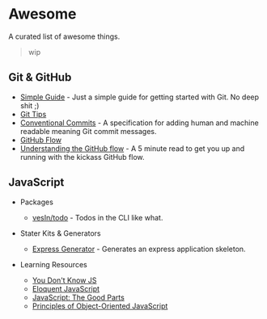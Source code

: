 # Awesome

A curated list of awesome things.

> wip

## Git & GitHub

- [Simple Guide](https://rogerdudler.github.io/git-guide/) - Just a simple guide for getting started with Git. No deep shit ;)
- [Git Tips](https://github.com/git-tips/tips)
- [Conventional Commits](https://www.conventionalcommits.org/en/v1.0.0-beta.4/#summary) - A specification for adding human and machine readable meaning Git commit messages.
- [GitHub Flow](http://scottchacon.com/2011/08/31/github-flow.html)
- [Understanding the GitHub flow](https://guides.github.com/introduction/flow/) - A 5 minute read to get you up and running with the kickass GitHub flow.

## JavaScript

- Packages
	- [vesIn/todo](https://github.com/vesln/todo) - Todos in the CLI like what.

- Stater Kits & Generators
	- [Express Generator](https://expressjs.com/en/starter/generator.html) - Generates an express application skeleton.

- Learning Resources
	- [You Don't Know JS](https://github.com/getify/You-Dont-Know-JS)
	- [Eloquent JavaScript](https://eloquentjavascript.net/)
	- [JavaScript: The Good Parts](https://www.oreilly.com/library/view/javascript-the-good/9780596517748/)
	- [Principles of Object-Oriented JavaScript](https://www.oreilly.com/library/view/the-principles-of/9781457185304/)
